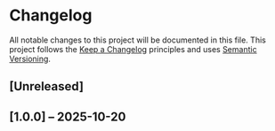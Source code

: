 # Changelog

All notable changes to this project will be documented in this file. This project follows the [Keep a Changelog](https://keepachangelog.com/en/1.0.0/) principles and uses [Semantic Versioning](https://semver.org/).

## [Unreleased]

## [1.0.0] – 2025-10-20

